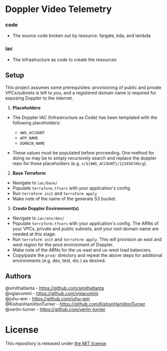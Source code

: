 # Doppler Video Telemetry

### code

- The source code broken out by resource: fargate, kda, and lambda

### iac

- The infrastructure as code to create the resources

## Setup

This project assumes some prerequisites: provisioning of public and private VPCs/subnets is left to you,
and a registered domain name is required for exposing Doppler to the internet.

1. **Placeholders**

- The Doppler IAC (Infrastructure as Code) has been templated with the following placeholders:

  - `AWS_ACCOUNT`
  - `APP_NAME`
  - `DOMAIN_NAME`

- These values must be populated before proceeding. One method for doing so may be to simply recursively search and replace the doppler repo for these placeholders (e.g. `s/${AWS_ACCOUNT}/123456789/g`).

2. **Base Terraform**

- Navigate to `iac/base/`
- Populate `terraform.tfvars` with your application's config.
- Run `terraform init` and `terraform apply`
- Make note of the name of the generate S3 bucket.

3. **Create Doppler Environment(s)**

- Navigate to `iac/env/dev/`
- Populate `terraform.tfvars` with your application's config. The ARNs of your VPCs, private and public subnets, and your root domain name are needed at this stage.
- Run `terraform init` and `terraform apply`. This will provision an east and west region for the prod environment of Doppler.
- Make note of the ARNs for the us-east and us-west load balancers.
- Copy/paste the `prod/` directory and repeat the above steps for additional environments (e.g. dev, test, etc.) as desired.

## Authors

@smithatlanta - https://github.com/smithatlanta  
@vgiacomini - https://github.com/vgiacomini  
@juhu-wm - https://github.com/juhu-wm  
@KishonHamiltonTurner - https://github.com/KishonHamiltonTurner  
@verlin-turner - https://github.com/verlin-turner

# License

This repository is released under [the MIT license](https://en.wikipedia.org/wiki/MIT_License).
